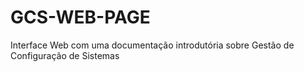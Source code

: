 # GCS-WEB-PAGE
Interface Web com uma documentação introdutória sobre Gestão de Configuração de Sistemas
